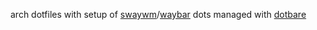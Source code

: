arch dotfiles with setup of [swaywm](https://github.com/swaywm/sway)/[waybar](https://github.com/Alexays/Waybar)
dots managed with [dotbare](https://github.com/kazhala/dotbare)

